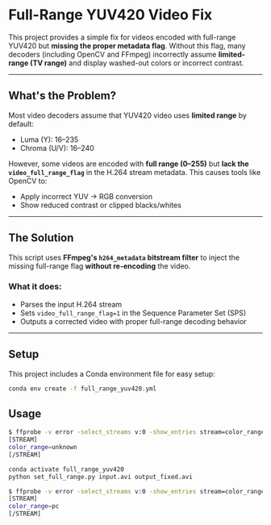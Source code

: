 # Full-Range YUV420 Video Fix

This project provides a simple fix for videos encoded with full-range YUV420 but **missing the proper metadata flag**. Without this flag, many decoders (including OpenCV and FFmpeg) incorrectly assume **limited-range (TV range)** and display washed-out colors or incorrect contrast.

---

## What's the Problem?

Most video decoders assume that YUV420 video uses **limited range** by default:
- Luma (Y): 16–235
- Chroma (U/V): 16–240

However, some videos are encoded with **full range (0–255)** but **lack the `video_full_range_flag`** in the H.264 stream metadata. This causes tools like OpenCV to:
- Apply incorrect YUV → RGB conversion
- Show reduced contrast or clipped blacks/whites

---

## The Solution

This script uses **FFmpeg's `h264_metadata` bitstream filter** to inject the missing full-range flag **without re-encoding** the video.

### What it does:
- Parses the input H.264 stream
- Sets `video_full_range_flag=1` in the Sequence Parameter Set (SPS)
- Outputs a corrected video with proper full-range decoding behavior

---

## Setup

This project includes a Conda environment file for easy setup:

```bash
conda env create -f full_range_yuv420.yml
```

## Usage

```bash
$ ffprobe -v error -select_streams v:0 -show_entries stream=color_range input.avi
[STREAM]
color_range=unknown
[/STREAM]
```

```bash
conda activate full_range_yuv420
python set_full_range.py input.avi output_fixed.avi
```

```bash
$ ffprobe -v error -select_streams v:0 -show_entries stream=color_range output_fixed.avi
[STREAM]
color_range=pc
[/STREAM]
```
